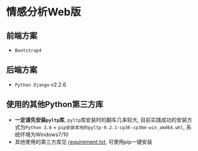 # 情感分析Web版

## 前端方案

- `Bootstrap4`

## 后端方案

-  `Python Django` v2.2.6

## 使用的其他Python第三方库

- **一定请先安装`pyltp`库**, `pyltp`库安装时的翻车几率较大, 目前实践成功的安装方式为`Python 3.6` + `pip安装本地的pyltp-0.2.1-cp36-cp36m-win_amd64.whl`, 系统环境为Windows7/10
- 其他使用的第三方库见 [requirement.txt](./requirement.txt), 可使用pip一键安装